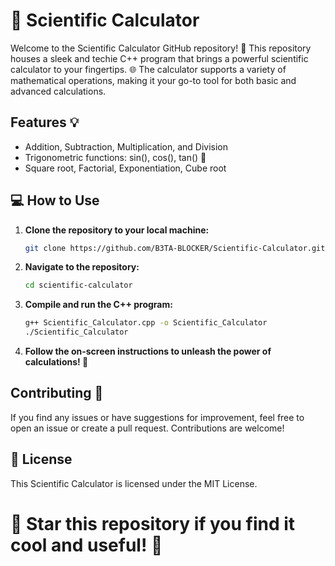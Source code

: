 # 🧮 Scientific Calculator

Welcome to the Scientific Calculator GitHub repository! 🚀 This repository houses a sleek and techie C++ program that brings a powerful scientific calculator to your fingertips. 🌐 The calculator supports a variety of mathematical operations, making it your go-to tool for both basic and advanced calculations.


## **Features 💡**

  * Addition, Subtraction, Multiplication, and Division
  * Trigonometric functions: sin(), cos(), tan() 📐
  * Square root, Factorial, Exponentiation, Cube root


## **💻 How to Use**

1. **Clone the repository to your local machine:**

   ```bash
   git clone https://github.com/B3TA-BLOCKER/Scientific-Calculator.git
   ```
2. **Navigate to the repository:**

   ```bash
   cd scientific-calculator
   ```
3. **Compile and run the C++ program:**

   ```bash
   g++ Scientific_Calculator.cpp -o Scientific_Calculator
   ./Scientific_Calculator
   ```

4. **Follow the on-screen instructions to unleash the power of calculations! 🚀**

   


## **Contributing 🤝**

  If you find any issues or have suggestions for improvement, feel free to open an issue or create a pull request. Contributions are welcome!


## **📄 License**

  This Scientific Calculator is licensed under the MIT License.

# 🌟 Star this repository if you find it cool and useful! 🌟
